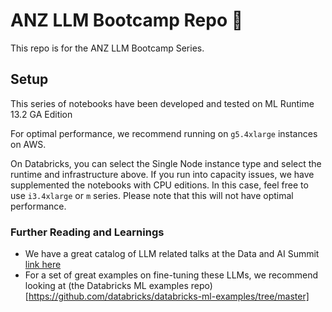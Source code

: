 # ANZ LLM Bootcamp Repo 🧠

This repo is for the ANZ LLM Bootcamp Series.

## Setup

This series of notebooks have been developed and tested on ML Runtime 13.2 GA Edition

For optimal performance, we recommend running on ```g5.4xlarge``` instances on AWS. 

On Databricks, you can select the Single Node instance type and select the runtime and infrastructure above. If you run into capacity issues, we have supplemented the notebooks with CPU editions. In this case, feel free to use ```i3.4xlarge``` or ```m``` series. Please note that this will not have optimal performance. 

### Further Reading and Learnings
- We have a great catalog of LLM related talks at the Data and AI Summit [link here](https://www.databricks.com/dataaisummit/llm/)
- For a set of great examples on fine-tuning these LLMs, we recommend looking at (the Databricks ML examples repo)[https://github.com/databricks/databricks-ml-examples/tree/master]
